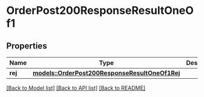 # OrderPost200ResponseResultOneOf1

## Properties

Name | Type | Description | Notes
------------ | ------------- | ------------- | -------------
**rej** | [**models::OrderPost200ResponseResultOneOf1Rej**](_order_post_200_response_result_oneOf_1_Rej.md) |  | 

[[Back to Model list]](../README.md#documentation-for-models) [[Back to API list]](../README.md#documentation-for-api-endpoints) [[Back to README]](../README.md)


